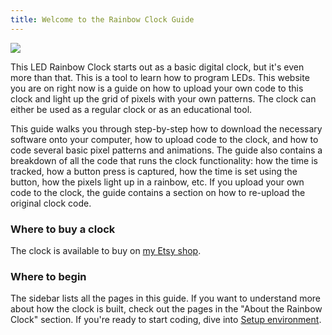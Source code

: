 ```yaml
---
title: Welcome to the Rainbow Clock Guide
---
```


![](static/rainbow-clock-photo.png)


This LED Rainbow Clock starts out as a basic digital clock, but it's even more than that. This is a tool to learn how to program LEDs. This website you are on right now is a guide on how to upload your own code to this clock and light up the grid of pixels with your own patterns. The clock can either be used as a regular clock or as an educational tool.

This guide walks you through step-by-step how to download the necessary software onto your computer, how to upload code to the clock, and how to code several basic pixel patterns and animations. The guide also contains a breakdown of all the code that runs the clock functionality: how the time is tracked, how a button press is captured, how the time is set using the button, how the pixels light up in a rainbow, etc. If you upload your own code to the clock, the guide contains a section on how to re-upload the original clock code.


### Where to buy a clock

The clock is available to buy on [my Etsy shop](https://www.etsy.com/listing/1656722711/learn-to-code-leds-led-rainbow-clock).


### Where to begin

The sidebar lists all the pages in this guide. If you want to understand more about how the clock is built, check out the pages in the "About the Rainbow Clock" section. If you're ready to start coding, dive into [Setup environment](write-your-own-led-code/1-setup-environment).
